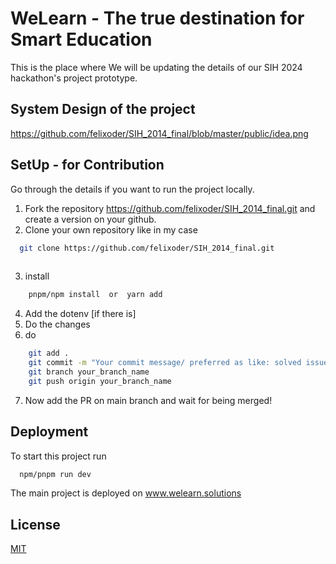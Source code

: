 
# WeLearn - The true destination for Smart Education

This is the place where We will be updating the details of our SIH 2024 hackathon's project prototype.

## System Design of the project

https://github.com/felixoder/SIH_2014_final/blob/master/public/idea.png


## SetUp - for Contribution

Go through the details if you want to run the project locally.

1. Fork the repository https://github.com/felixoder/SIH_2014_final.git and create a version on your github.
2. Clone your own repository like in my case 

```bash
  git clone https://github.com/felixoder/SIH_2014_final.git
  
```
3. install 

```bash
    pnpm/npm install  or  yarn add
```
4. Add the dotenv [if there is]
5. Do the changes
6. do 

```bash
    git add .
    git commit -m "Your commit message/ preferred as like: solved issue 115 like that"
    git branch your_branch_name
    git push origin your_branch_name

```
7. Now add the PR on main branch and wait for being merged!





## Deployment

To start this project run

```bash
  npm/pnpm run dev
```

The main project is deployed on www.welearn.solutions


## License

[MIT](https://choosealicense.com/licenses/mit/)
